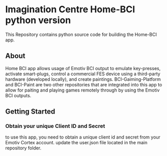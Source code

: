 # Imagination Centre Home-BCI python version 
This Repository contains python source code for building the Home-BCI app. 

## About
Home BCI app allows usage of Emotiv BCI output to emulate key-presses, activate smart-plugs, control a commercial FES device using a third-party hardware (developed locally), and create paintings. 
BCI-Gaiming-Platform and BCI-Paint are two other repositories  that are integrated into this app to allow for paiting and playing games remotely through by using the Emotiv BCI outputs. 

## Getting Started

### Obtain your unique Client ID and Secret 
to use this app, you need to obtain a unique client id and secret from your Emotiv Cortex account. update the user.json file located in the main repository folder. 
